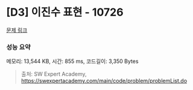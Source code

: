 # [D3] 이진수 표현 - 10726 

[문제 링크](https://swexpertacademy.com/main/code/problem/problemDetail.do?contestProbId=AXRSXf_a9qsDFAXS) 

### 성능 요약

메모리: 13,544 KB, 시간: 855 ms, 코드길이: 3,350 Bytes



> 출처: SW Expert Academy, https://swexpertacademy.com/main/code/problem/problemList.do